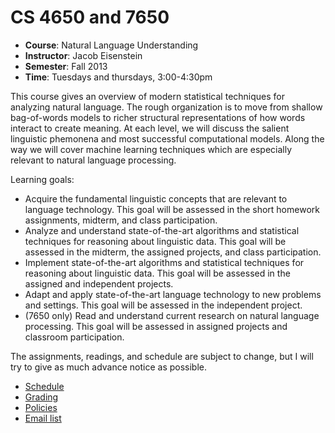 CS 4650 and 7650
==========
- **Course**: Natural Language Understanding
- **Instructor**: Jacob Eisenstein
- **Semester**: Fall 2013
- **Time**: Tuesdays and thursdays, 3:00-4:30pm

This course gives an overview of modern statistical techniques for
analyzing natural language. The rough organization is to move from
shallow bag-of-words models to richer structural representations of
how words interact to create meaning. At each level, we will discuss
the salient linguistic phemonena and most successful computational
models. Along the way we will cover machine learning techniques which
are especially relevant to natural language processing.

Learning goals:
- Acquire the fundamental linguistic concepts that are relevant to language
  technology. This goal will be assessed in the short homework assignments,
  midterm, and class participation.
- Analyze and understand state-of-the-art algorithms and statistical
  techniques for reasoning about linguistic data. This goal will be
  assessed in the midterm, the assigned projects, and class
  participation.
- Implement state-of-the-art algorithms and statistical techniques for
  reasoning about linguistic data. This goal will be assessed in the
  assigned and independent projects.
- Adapt and apply state-of-the-art language technology to new problems
  and settings. This goal will be assessed in the independent project.
- (7650 only) Read and understand current research on natural language
  processing. This goal will be assessed in assigned projects and
  classroom participation.

The assignments, readings, and schedule are subject to change, but I will
try to give as much advance notice as possible.

- [Schedule](Schedule)
- [Grading](https://github.com/jacobeisenstein/gt-nlp-class/wiki/Grading)
- [Policies](https://github.com/jacobeisenstein/gt-nlp-class/wiki/Policies)
- [Email list](https://groups.google.com/forum/#!forum/gt-nlp-class-fa2013)
